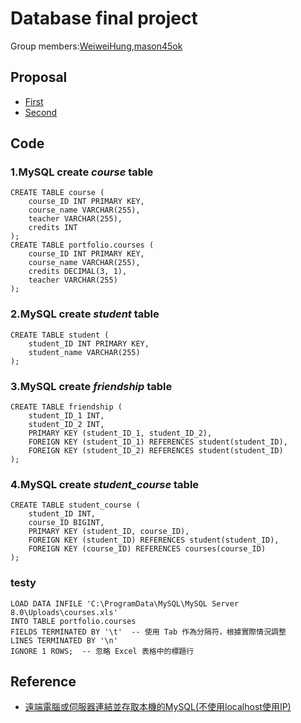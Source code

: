 # Database final project
Group members:[WeiweiHung](https://github.com/WeiweiHung),[mason45ok](https://github.com/mason45ok)
## Proposal
+ [First](https://www.youtube.com/watch?v=HxzPlhvYYh4)
+ [Second](https://www.youtube.com/watch?v=cbuuMkLK1sw)
## Code  
### 1.MySQL create *course* table
```
CREATE TABLE course (
    course_ID INT PRIMARY KEY,
    course_name VARCHAR(255),
    teacher VARCHAR(255),
    credits INT
);
CREATE TABLE portfolio.courses (
    course_ID INT PRIMARY KEY,
    course_name VARCHAR(255),
    credits DECIMAL(3, 1),
    teacher VARCHAR(255)
);
```
### 2.MySQL create *student* table
```
CREATE TABLE student (
    student_ID INT PRIMARY KEY,
    student_name VARCHAR(255)
);
```
### 3.MySQL create *friendship* table  
```
CREATE TABLE friendship (
    student_ID_1 INT,
    student_ID_2 INT,
    PRIMARY KEY (student_ID_1, student_ID_2),
    FOREIGN KEY (student_ID_1) REFERENCES student(student_ID),
    FOREIGN KEY (student_ID_2) REFERENCES student(student_ID)
);
```
### 4.MySQL create *student_course* table  
```
CREATE TABLE student_course (
    student_ID INT,
    course_ID BIGINT,
    PRIMARY KEY (student_ID, course_ID),
    FOREIGN KEY (student_ID) REFERENCES student(student_ID),
    FOREIGN KEY (course_ID) REFERENCES courses(course_ID)
);
```
### testy
```
LOAD DATA INFILE 'C:\ProgramData\MySQL\MySQL Server 8.0\Uploads\courses.xls'
INTO TABLE portfolio.courses
FIELDS TERMINATED BY '\t'  -- 使用 Tab 作為分隔符，根據實際情況調整
LINES TERMINATED BY '\n'
IGNORE 1 ROWS;  -- 忽略 Excel 表格中的標題行
```
## Reference
+ [遠端電腦或伺服器連結並存取本機的MySQL(不使用localhost使用IP)](https://evacyl52201.pixnet.net/blog/post/38835291)
